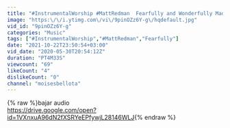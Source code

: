 ```yaml
---
title: "#InstrumentalWorship #MattRedman  Fearfully and Wonderfully Made"
image: "https:\/\/i.ytimg.com\/vi\/9pinOZz6Y-g\/hqdefault.jpg"
vid_id: "9pinOZz6Y-g"
categories: "Music"
tags: ["#InstrumentalWorship","#MattRedman","Fearfully"]
date: "2021-10-22T23:50:54+03:00"
vid_date: "2020-05-30T20:54:12Z"
duration: "PT4M33S"
viewcount: "69"
likeCount: "4"
dislikeCount: "0"
channel: "moisesbellota"
---
```

{% raw %}bajar audio <br /><a rel="nofollow" target="blank" href="https://drive.google.com/open?id=1VXnxuA96dN2fXSRYeEPfywjL28146WLJ">https://drive.google.com/open?id=1VXnxuA96dN2fXSRYeEPfywjL28146WLJ</a>{% endraw %}
